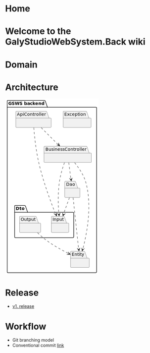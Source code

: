# Home

# Welcome to the GalyStudioWebSystem.Back wiki

# Domain

# Architecture

![](./images/architecture.png)

# Release

- [v1. release](https://github.com/Kenny-Tinoco/GalyStudioWebSystem.Back/wiki/v1.-Release)

# Workflow

- Git branching model
- Conventional commit [link](https://www.conventionalcommits.org/es/v1.0.0/)